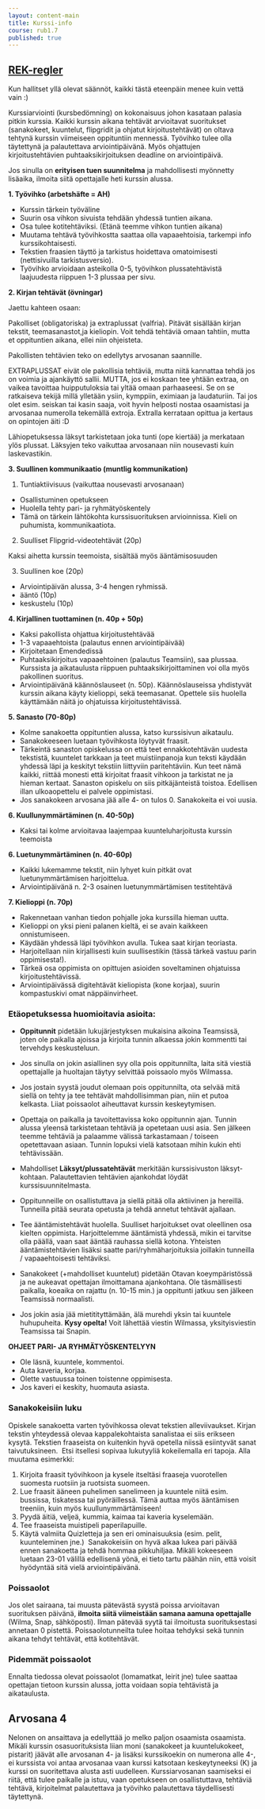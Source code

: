 ```yaml
---
layout: content-main
title: Kurssi-info
course: rub1.7
published: true
---
```

## [REK-regler](/media/rub1/REK_regler.pdf)

Kun hallitset yllä olevat säännöt, kaikki tästä eteenpäin menee kuin vettä vain :)

Kurssiarviointi (kursbedömning) on kokonaisuus johon kasataan palasia pitkin kurssia. Kaikki kurssin aikana tehtävät arvioitavat suoritukset (sanakokeet, kuuntelut, flipgridit ja ohjatut kirjoitustehtävät) on oltava tehtynä kurssin viimeiseen oppituntiin mennessä. Työvihko tulee olla täytettynä ja palautettava arviointipäivänä. Myös ohjattujen kirjoitustehtävien puhtaaksikirjoituksen deadline on arviointipäivä.

Jos sinulla on **erityisen tuen suunnitelma** ja mahdollisesti myönnetty lisäaika, ilmoita siitä opettajalle heti kurssin alussa.

**1. Työvihko (arbetshäfte = AH)**

- Kurssin tärkein työväline
- Suurin osa vihkon sivuista tehdään yhdessä tuntien aikana.
- Osa tulee kotitehtäviksi. (Etänä teemme vihkon tuntien aikana)
- Muutama tehtävä työvihkostta saattaa olla vapaaehtoisia, tarkempi info kurssikohtaisesti.
- Tekstien fraasien täyttö ja tarkistus hoidettava omatoimisesti (nettisivuilla tarkistusversio).
- Työvihko arvioidaan asteikolla  0-5, työvihkon plussatehtävistä laajuudesta riippuen 1-3 plussaa per sivu.


**2. Kirjan tehtävät (övningar)**

Jaettu kahteen osaan:

Pakolliset (obligatoriska) ja extraplussat (valfria). Pitävät sisällään kirjan tekstit, teemasanastot,ja  kieliopin. Voit tehdä tehtäviä omaan tahtiin, mutta et oppituntien aikana, ellei niin ohjeisteta. 

Pakollisten tehtävien teko on edellytys arvosanan saannille. 

EXTRAPLUSSAT eivät ole pakollisia tehtäviä, mutta niitä kannattaa tehdä jos on voimia ja ajankäyttö sallii. MUTTA, jos ei koskaan tee yhtään extraa, on vaikea tavoittaa huipputuloksia tai yltää omaan parhaaseesi. Se on se ratkaiseva tekijä millä ylletään ysiin, kymppiin, eximiaan ja laudaturiin. Tai jos olet esim. seiskan tai kasin saaja, voit hyvin helposti nostaa osaamistasi ja arvosanaa numerolla tekemällä extroja. Extralla kerrataan opittua ja kertaus on opintojen äiti :D

Lähiopetuksessa läksyt tarkistetaan joka tunti (ope kiertää) ja merkataan ylös plussat. Läksyjen teko vaikuttaa arvosanaan niin nousevasti kuin laskevastikin.

**3. Suullinen kommunikaatio (muntlig kommunikation)**

1) Tuntiaktiivisuus (vaikuttaa nousevasti arvosanaan)

- Osallistuminen opetukseen
- Huolella tehty pari- ja ryhmätyöskentely
- Tämä on tärkein lähtökohta kurssisuorituksen arvioinnissa. Kieli on puhumista, kommunikaatiota.


2) Suulliset Flipgrid-videotehtävät (20p)

Kaksi aihetta kurssin teemoista, sisältää myös ääntämisosuuden

3) Suullinen koe (20p)

- Arviointipäivän alussa, 3-4 hengen ryhmissä. 
- ääntö (10p)
- keskustelu (10p)


**4. Kirjallinen tuottaminen (n. 40p + 50p)**

- Kaksi pakollista ohjattua kirjoitustehtävää
- 1-3 vapaaehtoista (palautus ennen arviointipäivää)
- Kirjoitetaan Emendedissä
- Puhtaaksikirjoitus vapaaehtoinen (palautus Teamsiin), saa plussaa. Kurssista ja aikataulusta riippuen puhtaaksikirjoittaminen voi olla myös pakollinen suoritus.
- Arviointipäivänä käännöslauseet (n. 50p). Käännöslauseissa yhdistyvät kurssin aikana käyty kielioppi, sekä teemasanat. Opettele siis huolella käyttämään näitä jo ohjatuissa kirjoitustehtävissä.

**5. Sanasto (70-80p)**

- Kolme sanakoetta oppituntien alussa, katso kurssisivun aikataulu.
- Sanakokeeseen luetaan työvihkosta löytyvät fraasit. 
- Tärkeintä sanaston opiskelussa on että teet ennakkotehtävän uudesta tekstistä, kuuntelet tarkkaan ja teet muistiinpanoja kun teksti käydään yhdessä läpi ja keskityt tekstiin liittyviin paritehtäviin. Kun teet nämä kaikki, riittää monesti että kirjoitat fraasit vihkoon ja tarkistat ne ja hieman kertaat. Sanaston opiskelu on siis pitkäjänteistä toistoa. Edellisen illan ulkoaopettelu ei palvele oppimistasi.
- Jos sanakokeen arvosana jää alle 4- on tulos 0. Sanakokeita ei voi uusia. 

**6. Kuullunymmärtäminen (n. 40-50p)**

- Kaksi tai kolme arvioitavaa laajempaa kuunteluharjoitusta kurssin teemoista


**6. Luetunymmärtäminen (n. 40-60p)**

- Kaikki lukemamme tekstit, niin lyhyet kuin pitkät ovat luetunymmärtämisen harjoittelua.
- Arviointipäivänä n. 2-3 osainen luetunymmärtämisen testitehtävä

**7. Kielioppi (n. 70p)**

- Rakennetaan vanhan tiedon pohjalle joka kurssilla hieman uutta.
- Kielioppi on yksi pieni palanen kieltä, ei se avain kaikkeen onnistumiseen.
- Käydään yhdessä läpi työvihkon avulla. Tukea saat kirjan teoriasta.
- Harjoitellaan niin kirjallisesti kuin suullisestikin (tässä tärkeä vastuu parin oppimisesta!).
- Tärkeä osa oppimista on opittujen asioiden soveltaminen ohjatuissa kirjoitustehtävissä.
- Arviointipäivässä digitehtävät kieliopista (kone korjaa), suurin kompastuskivi omat näppäinvirheet.

### Etäopetuksessa huomioitavia asioita:

- **Oppitunnit** pidetään lukujärjestyksen mukaisina aikoina Teamsissä, joten ole paikalla ajoissa ja kirjoita tunnin alkaessa jokin kommentti tai tervehdys keskusteluun.

- Jos sinulla on jokin asiallinen syy olla pois oppitunnilta, laita sitä viestiä opettajalle ja huoltajan täytyy selvittää poissaolo myös Wilmassa.

- Jos jostain syystä joudut olemaan pois oppitunnilta, ota selvää mitä siellä on tehty ja tee tehtävät mahdollisimman pian, niin et putoa kelkasta. Liiat poissaolot aiheuttavat kurssin keskeytymisen.

- Opettaja on paikalla ja tavoitettavissa koko oppitunnin ajan. Tunnin alussa yleensä tarkistetaan tehtäviä ja opetetaan uusi asia. Sen jälkeen teemme tehtäviä ja palaamme välissä tarkastamaan / toiseen opetettavaan asiaan. Tunnin lopuksi vielä katsotaan mihin kukin ehti tehtävissään.

- Mahdolliset **Läksyt/plussatehtävät** merkitään kurssisivuston läksyt-kohtaan. Palautettavien tehtävien ajankohdat löydät kurssisuunnitelmasta. 

- Oppitunneille on osallistuttava ja siellä pitää olla aktiivinen ja hereillä. Tunneilla pitää seurata opetusta ja tehdä annetut tehtävät ajallaan. 

- Tee ääntämistehtävät huolella. Suulliset harjoitukset ovat oleellinen osa kielten oppimista. Harjoittelemme ääntämistä yhdessä, mikin ei tarvitse olla päällä, vaan saat ääntää rauhassa siellä kotona. Yhteisten ääntämistehtävien lisäksi saatte pari/ryhmäharjoituksia joillakin tunneilla / vapaaehtoisesti tehtäviksi.

- Sanakokeet (+mahdolliset kuuntelut) pidetään Otavan koeympäristössä ja ne aukeavat opettajan ilmoittamana ajankohtana. Ole täsmällisesti paikalla, koeaika on rajattu (n. 10-15 min.) ja oppitunti jatkuu sen jälkeen Teamsissä normaalisti. 

- Jos jokin asia jää mietitityttämään, älä murehdi yksin tai kuuntele huhupuheita. **Kysy opelta!** Voit lähettää viestin Wilmassa, yksityisviestin Teamsissa tai Snapin.

**OHJEET PARI- JA RYHMÄTYÖSKENTELYYN**

- Ole läsnä, kuuntele, kommentoi.
- Auta kaveria, korjaa.
- Olette vastuussa toinen toistenne oppimisesta.
- Jos kaveri ei keskity, huomauta asiasta.


### Sanakokeisiin luku

Opiskele sanakoetta varten työvihkossa olevat tekstien alleviivaukset. Kirjan
tekstin yhteydessä olevaa kappalekohtaista sanalistaa ei siis erikseen kysytä. Tekstien
fraaseista on kuitenkin hyvä opetella niissä esiintyvät sanat taivutuksineen.
​
Etsi itsellesi sopivaa lukutyyliä kokeilemalla eri tapoja. Alla muutama esimerkki:
​
1. Kirjoita fraasit työvihkoon ja kysele itseltäsi fraaseja vuorotellen suomesta
ruotsiin ja ruotsista suomeen.
2. Lue fraasit ääneen puhelimen sanelimeen ja kuuntele niitä esim. bussissa,
tiskatessa tai pyöräillessä. Tämä auttaa myös ääntämisen treeniin, kuin myös kuullunymmärtämiseen!
3. Pyydä äitiä, veljeä, kummia, kaimaa tai kaveria kyselemään.
4. Tee fraaseista muistipeli paperilapuille.
5. Käytä valmiita Quizletteja ja sen eri ominaisuuksia (esim. pelit, kuunteleminen jne.)
​
Sanakokeisiin on hyvä alkaa lukea pari päivää ennen sanakoetta ja tehdä hommaa
pikkuhiljaa. Mikäli kokeeseen luetaan 23-01 välillä edellisenä yönä, ei tieto
tartu päähän niin, että voisit hyödyntää sitä vielä arviointipäivänä.
​

### Poissaolot
Jos olet sairaana, tai muusta pätevästä syystä poissa arvioitavan suorituksen päivänä, **ilmoita siitä viimeistään samana aamuna opettajalle** (Wilma, Snap, sähköposti). Ilman pätevää syytä tai ilmoitusta suorituksestasi annetaan 0 pistettä. Poissaolotunneilta tulee hoitaa tehdyksi sekä tunnin aikana tehdyt tehtävät, että kotitehtävät.
​
### Pidemmät poissaolot
Ennalta tiedossa olevat poissaolot (lomamatkat, leirit jne) tulee saattaa opettajan tietoon kurssin alussa, jotta voidaan sopia tehtävistä ja aikataulusta.

## Arvosana 4
Nelonen on ansaittava ja edellyttää jo melko paljon osaamista osaamista. Mikäli kurssin
osasuorituksista liian moni (sanakokeet ja kuuntelukokeet, pistarit) jäävät alle arvosanan 4- ja lisäksi kurssikoekin on numerona alle 4-, ei kurssista voi antaa arvosanaa vaan kurssi katsotaan keskeytyneeksi (K) ja kurssi on suoritettava alusta asti uudelleen. Kurssiarvosanan saamiseksi ei riitä, että tulee paikalle ja istuu, vaan opetukseen on osallistuttava, tehtäviä tehtävä, kirjoitelmat palautettava ja työvihko palautettava täydellisesti täytettynä.
